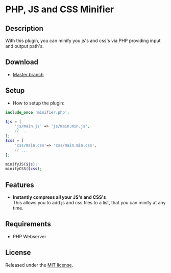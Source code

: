 PHP, JS and CSS Minifier
====================

## Description
With this plugin, you can minify you js's and css's via PHP providing input and output path's.


## Download
* [Master branch](https://github.com/promatik/php-js-css-minifier/archive/master.zip)

## Setup
* How to setup the plugin:

```php
include_once 'minifier.php';

$js = [
    'js/main.js' => 'js/main.min.js',
    // ...
];
$css = [
    'css/main.css'=> 'css/main.min.css',
    // ...
];

minifyJS($js);
minifyCSS($css);
```

## Features
* **Instantly compress all your JS's and CSS's**  
  This allows you to add js and css files to a list, that you can minify at any time.

## Requirements
* PHP Webserver

## License
Released under the [MIT license](http://www.opensource.org/licenses/MIT).
